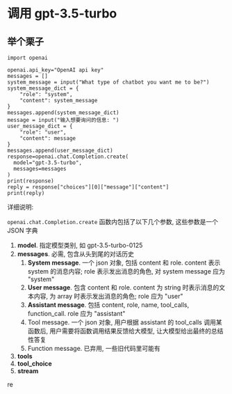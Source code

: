 # 调用 gpt-3.5-turbo

## 举个栗子

```
import openai

openai.api_key="OpenAI api key"
messages = []
system_message = input("What type of chatbot you want me to be?")
system_message_dict = {
    "role": "system",
    "content": system_message
}
messages.append(system_message_dict)
message = input("输入想要询问的信息: ")
user_message_dict = {
    "role": "user",
    "content": message
}
messages.append(user_message_dict)
response=openai.chat.Completion.create(
  model="gpt-3.5-turbo",
  messages=messages
)
print(response)
reply = response["choices"][0]["message"]["content"]
print(reply)
```

详细说明:

`openai.chat.Completion.create` 函数内包括了以下几个参数, 这些参数是一个 JSON 字典

1. **model**. 指定模型类别, 如 gpt-3.5-turbo-0125
2. **messages**. 必需, 包含从头到尾的对话历史
   1. **System message**. 一个 json 对象, 包括 content 和 role. content 表示 system 的消息内容; role 表示发出消息的角色, 对 system message 应为 "system"
   2. **User message**. 包含 content 和 role. content 为 string 时表示消息的文本内容, 为 array 时表示发出消息的角色; role 应为 "user"
   3. **Assistant message**. 包括 content, role, name, tool_calls, function_call. role 应为 "assistant"
   4. Tool message. 一个 json 对象, 用户根据 assistant 的 tool_calls 调用某函数后, 用户需要将函数调用结果反馈给大模型, 让大模型给出最终的总结性答复
   5. Function message. 已弃用, 一些旧代码里可能有
3. **tools**
4. **tool_choice**
5. **stream**



re